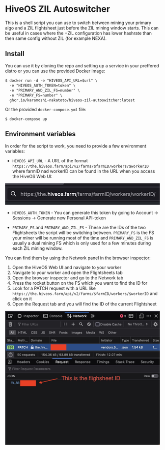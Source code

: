 # HiveOS ZIL Autoswitcher

This is a shell script you can use to switch between mining your primary algo and a ZIL flightsheet just before the ZIL mining window starts. This can be useful in cases where the +ZIL configuration has lower hashrate than then same config without ZIL (for example NEXA).

## Install

You can use it by cloning the repo and setting up a service in your preffered distro or you can use the provided Docker image:

```shell
$ docker run -d -e "HIVEOS_API_URL=$url" \
  -e "HIVEOS_AUTH_TOKEN=token" \
  -e "PRIMARY_AND_ZIL_FS=number" \
  -e "PRIMARY_FS=number" \
  ghcr.io/karamoshi-nakatoto/hiveos-zil-autoswitcher:latest
```

Or the provided `docker-compose.yml` file:

```shell
$ docker-compose up
```

## Environment variables

In order for the script to work, you need to provide a few environment variables:

- `HIVEOS_API_URL` - A URL of the format `https://the.hiveos.farm/api/v2/farms/$farmID/workers/$workerID` where farmID nad workerID can be found in the URL when you access the HiveOS Web UI:

![Farm and worker ID in URL bar](./screenshots/farmID.jpg)

- `HIVEOS_AUTH_TOKEN` - You can generate this token by going to Account -> Sessions -> Generate new Personal API-token

- `PRIMARY_FS` and `PRIMARY_AND_ZIL_FS` - These are the IDs of the two Flightsheets the script will be switching between. `PRIMARY_FS` is the FS your miner will be running most of the time and `PRIMARY_AND_ZIL_FS` is usually a dual mining FS which is only used for a few minutes during each ZIL mining window.

You can find them by using the Network panel in the browser inspector:

1. Open the HiveOS Web UI and navigate to your worker
2. Navigate to your worker and open the Flightsheets tab
3. Open the browser inspector and go to the Network tab
4. Press the rocket button on the FS which you want to find the ID for
5. Look for a PATCH request with a URL like `https://the.hiveos.farm/api/v2/farms/$farmID/workers/$workerID` and click on it
6. Open the Request tab and you will find the ID of the current Flightsheet

![Flightsheet ID in Network panel](./screenshots/flightsheetID.jpg)
